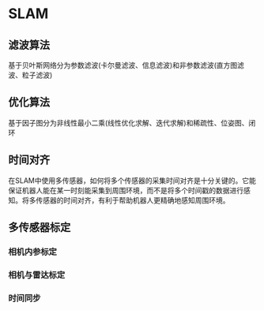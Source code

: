 # SLAM 
## 滤波算法
基于贝叶斯网络分为参数滤波(卡尔曼滤波、信息滤波)和非参数滤波(直方图滤波、粒子滤波)
## 优化算法
基于因子图分为非线性最小二乘(线性优化求解、迭代求解)和稀疏性、位姿图、闭环

## 时间对齐
在SLAM中使用多传感器，如何将多个传感器的采集时间对齐是十分关键的。它能保证机器人能在某一时刻能采集到周围环境，而不是将多个时间戳的数据进行感知。将多传感器的时间对齐，有利于帮助机器人更精确地感知周围环境。

## 多传感器标定
### 相机内参标定
### 相机与雷达标定
### 时间同步